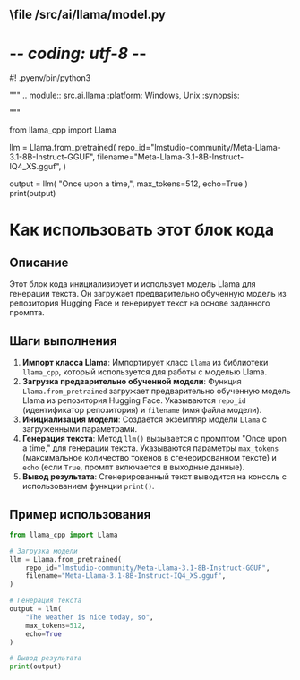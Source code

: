 ## \file /src/ai/llama/model.py
# -*- coding: utf-8 -*-
#! .pyenv/bin/python3

"""
.. module:: src.ai.llama
    :platform: Windows, Unix
    :synopsis:

"""

from llama_cpp import Llama

llm = Llama.from_pretrained(
    repo_id="lmstudio-community/Meta-Llama-3.1-8B-Instruct-GGUF",
    filename="Meta-Llama-3.1-8B-Instruct-IQ4_XS.gguf",
)

output = llm(
    "Once upon a time,",
    max_tokens=512,
    echo=True
)
print(output)

Как использовать этот блок кода
=========================================================================================

Описание
-------------------------
Этот блок кода инициализирует и использует модель Llama для генерации текста. Он загружает предварительно обученную модель из репозитория Hugging Face и генерирует текст на основе заданного промпта.

Шаги выполнения
-------------------------
1. **Импорт класса Llama**: Импортирует класс `Llama` из библиотеки `llama_cpp`, который используется для работы с моделью Llama.
2. **Загрузка предварительно обученной модели**: Функция `Llama.from_pretrained` загружает предварительно обученную модель Llama из репозитория Hugging Face. Указываются `repo_id` (идентификатор репозитория) и `filename` (имя файла модели).
3. **Инициализация модели**: Создается экземпляр модели `Llama` с загруженными параметрами.
4. **Генерация текста**: Метод `llm()` вызывается с промптом "Once upon a time," для генерации текста. Указываются параметры `max_tokens` (максимальное количество токенов в сгенерированном тексте) и `echo` (если `True`, промпт включается в выходные данные).
5. **Вывод результата**: Сгенерированный текст выводится на консоль с использованием функции `print()`.

Пример использования
-------------------------

```python
from llama_cpp import Llama

# Загрузка модели
llm = Llama.from_pretrained(
    repo_id="lmstudio-community/Meta-Llama-3.1-8B-Instruct-GGUF",
    filename="Meta-Llama-3.1-8B-Instruct-IQ4_XS.gguf",
)

# Генерация текста
output = llm(
    "The weather is nice today, so",
    max_tokens=512,
    echo=True
)

# Вывод результата
print(output)